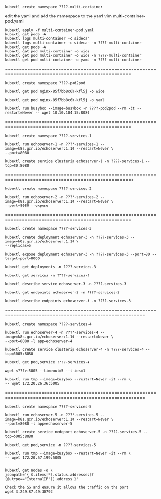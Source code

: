 

```
kubectl create namespace ????-multi-container
```
edit the yaml and add the namespace to the yaml
vim multi-container-pod.yaml
```
kubectl apply -f multi-container-pod.yaml
kubectl get pods -A
kubectl logs multi-container -c sidecar
kubectl logs multi-container -c sidecar -n ????-multi-container
kubectl get pods -A
kubectl get pod multi-container -o wide
kubectl get pod multi-container -o wide -n ????-multi-container
kubectl get pod multi-container -o yaml -n ????-multi-container
```
===================================================================================================
```
kubectl create namespace ????-pod2pod

kubectl get pod nginx-85f7bb8c6b-kfl5j -o wide

kubectl get pod nginx-85f7bb8c6b-kfl5j -o yaml

kubectl run busybox --image=busybox -n ????-pod2pod --rm -it --restart=Never -- wget 10.10.104.15:8080
```
===================================================================================================

```
kubectl create namespace ????-services-1

kubectl run echoserver-1 -n ????-services-1 --image=k8s.gcr.io/echoserver:1.10 --restart=Never \
--port=8080

kubectl create service clusterip echoserver-1 -n ????-services-1 --tcp=80:8080
```
====================================================================================================
```
kubectl create namespace ????-services-2

kubectl run echoserver-2 -n ????-services-2 --image=k8s.gcr.io/echoserver:1.10 --restart=Never \
--port=8080 --expose
```
===================================================================================================
```
kubectl create namespace ????-services-3

kubectl create deployment echoserver-3 -n ????-services-3 --image=k8s.gcr.io/echoserver:1.10 \
--replicas=5

kubectl expose deployment echoserver-3 -n ????-services-3 --port=80 --target-port=8080

kubectl get deployments -n ????-services-3

kubectl get services -n ????-services-3

kubectl describe service echoserver-3 -n ????-services-3

kubectl get endpoints echoserver-3 -n ????-services-3

kubectl describe endpoints echoserver-3 -n ????-services-3
```
========================================================================================================
```
kubectl create namespace ????-services-4

kubectl run echoserver-4 -n ????-services-4 --image=k8s.gcr.io/echoserver:1.10 --restart=Never \
--port=8080 -l app=echoserver-4

kubectl create service clusterip echoserver-4 -n ????-services-4 --tcp=5005:8080

kubectl get pod,service ????-services-4

wget <???>:5005 --timeout=5 --tries=1

kubectl run tmp --image=busybox --restart=Never -it --rm \
-- wget 172.20.26.36:5005
```


========================================================================================================

```
kubectl create namespace ????-services-5

kubectl run echoserver-5 -n ????-services-5 --image=k8s.gcr.io/echoserver:1.10 --restart=Never \
--port=8080 -l app=echoserver-5

kubectl create service nodeport echoserver-5 -n ????-services-5 --tcp=5005:8080

kubectl get pod,service -n ????-services-5

kubectl run tmp --image=busybox --restart=Never -it --rm \
-- wget 172.20.57.199:5005


kubectl get nodes -o \
jsonpath='{ $.items[*].status.addresses[?(@.type=="InternalIP")].address }'

Check the SG and ensure it allows the traffic on the port
wget 3.249.87.49:30792


```
